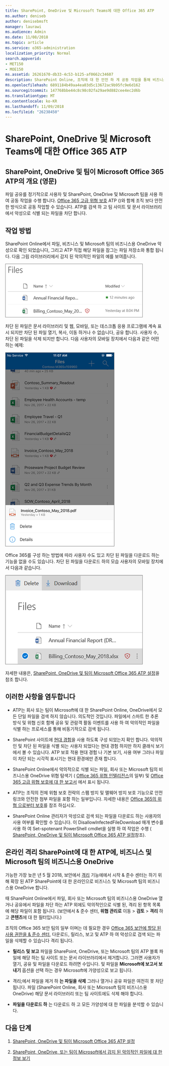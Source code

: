 ```yaml
---
title: SharePoint, OneDrive 및 Microsoft Teams에 대한 Office 365 ATP
ms.author: deniseb
author: denisebmsft
manager: laurawi
ms.audience: Admin
ms.date: 11/08/2018
ms.topic: article
ms.service: o365-administration
localization_priority: Normal
search.appverid:
- MET150
- MOE150
ms.assetid: 26261670-db33-4c53-b125-af0662c34607
description: SharePoint Online, 조직에 대 한 안전 하 게 공동 작업을 통해 비즈니스 및 Microsoft 팀의 비즈니스용 OneDrive의 파일을 Office 365 고급 위협 보호를 확장 합니다.
ms.openlocfilehash: 6891184b49aa4ea03d5c13672ac9b95fc9e6d162
ms.sourcegitcommit: 147768bbe44c8c98c02fa29ae9d882cee4ec2d6b
ms.translationtype: MT
ms.contentlocale: ko-KR
ms.lasthandoff: 11/09/2018
ms.locfileid: "26238450"
---
```

# <a name="office-365-atp-for-sharepoint-onedrive-and-microsoft-teams"></a>SharePoint, OneDrive 및 Microsoft Teams에 대한 Office 365 ATP

## <a name="overview-of-office-365-atp-for-sharepoint-onedrive-and-microsoft-teams"></a>SharePoint, OneDrive 및 팀이 Microsoft Office 365 ATP의 개요 (영문)

파일 공유를 정기적으로 사용자 및 SharePoint, OneDrive 및 Microsoft 팀을 사용 하 여 공동 작업을 수행 합니다. [Office 365 고급 위협 보호](office-365-atp.md) ATP ()와 함께 조직 보다 안전한 방식으로 공동 작업할 수 있습니다. ATP를 검색 하 고 팀 사이트 및 문서 라이브러리에서 악성으로 식별 되는 파일을 차단 합니다.  
  
## <a name="how-it-works"></a>작업 방법

SharePoint Online에서 파일, 비즈니스 및 Microsoft 팀의 비즈니스용 OneDrive 악성으로 확인 되었습니다, 그리고 ATP 직접 해당 파일을 잠그는 파일 저장소와 통합 됩니다. 다음 그림 라이브러리에서 감지 된 악의적인 파일의 예를 보여줍니다.
  
[![악의적인 것으로 감지 하 나와 함께 비즈니스용 OneDrive에 파일의 스크린샷](media/2bba71cc-7ad1-4799-8b9d-d56f923db3a7.png)](https://support.office.com/article/01e902ad-a903-4e0f-b093-1e1ac0c37ad2)
  
차단 된 파일은 문서 라이브러리 및 웹, 모바일, 또는 데스크톱 응용 프로그램에 계속 표시 되지만 차단 된 파일 열기, 복사, 이동 하거나 수 없습니다, 공유 합니다. 사용자 수, 차단 된 파일을 삭제 되지만 합니다. 다음 사용자의 모바일 장치에서 다음과 같은 어떤 하는 예제:
  
[![비즈니스용 OneDrive의 OneDrive 모바일 응용 프로그램에서 차단 된 파일을 삭제 하는 스크린샷](media/cb1c1705-fd0a-45b8-9a26-c22503011d54.png)](https://support.office.com/article/01e902ad-a903-4e0f-b093-1e1ac0c37ad2)
  
Office 365를 구성 하는 방법에 따라 사용자 수도 있고 차단 된 파일을 다운로드 하는 기능을 없을 수도 있습니다. 차단 된 파일을 다운로드 하의 모습 사용자의 모바일 장치에서 다음과 같습니다.
  
[![비즈니스용 OneDrive에 차단 된 파일을 다운로드 하는 스크린샷](media/be288a82-bdd8-4371-93d8-1783db3b61bc.png)](https://support.office.com/article/01e902ad-a903-4e0f-b093-1e1ac0c37ad2)
  
자세한 내용은, [SharePoint, OneDrive 및 팀이 Microsoft Office 365 ATP 설정](turn-on-atp-for-spo-odb-and-teams.md)을 참조 합니다.
  
## <a name="keep-these-points-in-mind"></a>이러한 사항을 염두합니다

- ATP는 회사 또는 팀이 Microsoft에 대 한 SharePoint Online, OneDrive에서 모든 단일 파일을 검색 하지 않습니다. 의도적인 것입니다. 파일에서 스마트 한 추론 방식 및 위협 신호 함께 공유 및 관람객 활동 이벤트를 사용 하 여 악의적인 파일을 식별 하는 프로세스를 통해 비동기적으로 검색 됩니다.

- SharePoint 사이트에 [현대 경험](https://docs.microsoft.com/sharepoint/guide-to-sharepoint-modern-experience)을 사용 하도록 구성 되었는지 확인 합니다. 악의적인 및 차단 된 파일을 식별 되는 사용자 되었다는 현대 경험 하지만 하지 클래식 보기에서 볼 수 있습니다. ATP 보호 적용 현대 경험 나 기본 보기, 사용 여부 그러나 파일이 차단 되는 시각적 표시기는 현대 환경에만 존재 합니다.
    
- SharePoint Online에서 악의적으로 식별 되는 파일, 회사 또는 Microsoft 팀의 비즈니스용 OneDrive 위협 탐색기 ( [Office 365 위협 인텔리전스](office-365-ti.md)의 일부) 및 [Office 365 고급 위협 보호에 대 한 보고서](view-reports-for-atp.md) 에서 표시 됩니다.
    
- ATP는 조직의 전체 위협 보호 전략의 스팸 방지 및 맬웨어 방지 보호 기능으로 안전 링크와 안전한 첨부 파일을 포함 하는 일부입니다. 자세한 내용은 [Office 365의 위협 으로부터 보호](protect-against-threats.md)를 참조 하십시오.
    
- SharePoint Online 관리자가 악성으로 검색 되는 파일을 다운로드 하는 사용자의 사용 여부를 확인할 수 있습니다. 이 DisallowInfectedFileDownload 매개 변수를 사용 하 여 Set-spotenant PowerShell cmdlet을 실행 하 여 작업은 수행 ( [SharePoint, OneDrive 및 팀이 Microsoft Office 365 ATP 설정](turn-on-atp-for-spo-odb-and-teams.md)참조).
    
## <a name="quarantine-in-atp-for-sharepoint-online-onedrive-for-business-and-microsoft-teams"></a>온라인 격리 SharePoint에 대 한 ATP에, 비즈니스 및 Microsoft 팀의 비즈니스용 OneDrive

 가능한 가장 늦은 년 5 월 2018, 보안에서 [격리](quarantine-email-messages.md) 기능에에서 시작 &amp; 준수 센터는 하기 위해 확장 된 ATP SharePoint에 대 한 온라인으로 비즈니스 및 Microsoft 팀의 비즈니스용 OneDrive 합니다.
  
때 SharePoint Online에서 파일, 회사 또는 Microsoft 팀의 비즈니스용 OneDrive 열거나 공유에서 파일을 차단 하는 ATP 외에도 악의적인으로 식별 된, 격리 된 항목 목록에 해당 파일이 포함 됩니다. (보안에서 &amp; 준수 센터, **위협 관리로** 이동 \> **검토** \> **격리** 하 고 **콘텐츠**에 대 한 필터입니다.) 
  
조직의 Office 365 보안 팀의 일부 이며는 데 필요한 경우 [Office 365 보안에 할당 된 사용 권한을 &amp; 준수 센터](permissions-in-the-security-and-compliance-center.md), 다운로드, 릴리스, 보고 및 ATP 하 여 악성으로 검색 되는 파일을 삭제할 수 있습니다 격리 됩니다.
  
- **릴리스 및 보고** 파일을 SharePoint, OneDrive, 또는 Microsoft 팀의 ATP 블록 파일에 해당 하는 팀 사이트 또는 문서 라이브러리에서 제거합니다. 그러면 사용자가 열기, 공유 및 파일을 다운로드 하려면 수입니다. 및 파일을 **Microsoft에 보고서 보내기** 옵션을 선택 하는 경우 Microsoft에 가양성으로 보고 됩니다. 
    
- 격리;에서 파일을 제거 하 **는 파일을 삭제** 그러나 열거나 공유 파일은 여전히 못 차단 됩니다. 파일 (SharePoint Online, 회사 또는 Microsoft 팀의 비즈니스용 OneDrive) 해당 문서 라이브러리 또는 팀 사이트에도 삭제 해야 합니다. 
    
- **파일을 다운로드 하** 는 다운로드 하 고 모든 가양성에 대 한 파일을 분석할 수 있습니다. 
    
## <a name="next-steps"></a>다음 단계

1. [SharePoint, OneDrive 및 팀이 Microsoft Office 365 ATP 설정](turn-on-atp-for-spo-odb-and-teams.md)
    
2. [SharePoint, OneDrive, 또는 팀이 Microsoft에서 감지 된 악의적인 파일에 대 한 정보 보기](malicious-files-detected-in-spo-odb-or-teams.md)
    
